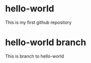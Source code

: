 # hello-world
This is my  first github repository
# hello-world branch
This is branch to hello-world
